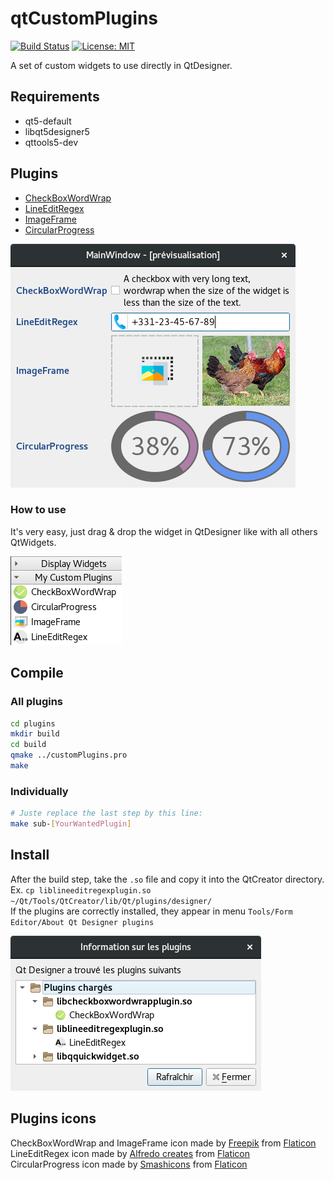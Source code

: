 # qtCustomPlugins
[![Build Status](https://travis-ci.org/thibDev/qtCustomPlugins.svg?branch=master)](https://travis-ci.org/thibDev/qtCustomPlugins)
[![License: MIT](https://img.shields.io/badge/License-MIT-blue.svg)](https://opensource.org/licenses/MIT)  

A set of custom widgets to use directly in QtDesigner.

## Requirements

* qt5-default
* libqt5designer5
* qttools5-dev

## Plugins

* [CheckBoxWordWrap](./plugins/CheckBoxWordWrap)
* [LineEditRegex](./plugins/LineEditRegex)
* [ImageFrame](./plugins/ImageFrame)
* [CircularProgress](./plugins/CircularProgress)

![plugins render](screenshots/plugins_results.png)

### How to use
It's very easy, just drag & drop the widget in QtDesigner like with all others QtWidgets.

![plugins designer](screenshots/plugins_in_designer.png)

## Compile
### All plugins
```sh
cd plugins
mkdir build
cd build
qmake ../customPlugins.pro
make
```
### Individually
```sh
# Juste replace the last step by this line:
make sub-[YourWantedPlugin]
```

## Install
After the build step, take the `.so` file and copy it into the QtCreator directory.  
Ex. `cp liblineeditregexplugin.so ~/Qt/Tools/QtCreator/lib/Qt/plugins/designer/`  
If the plugins are correctly installed, they appear in menu `Tools/Form Editor/About Qt Designer plugins`

![active designer](screenshots/active_in_designer.png)

## Plugins icons

CheckBoxWordWrap and ImageFrame icon made by [Freepik](https://www.freepik.com/) from [Flaticon](www.flaticon.com)  
LineEditRegex icon made by [Alfredo creates](https://www.alfredocreates.com/) from [Flaticon](www.flaticon.com)  
CircularProgress icon made by [Smashicons](https://smashicons.com/) from [Flaticon](www.flaticon.com)

